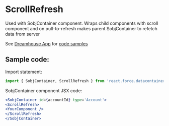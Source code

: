 # ScrollRefresh

Used with SobjContainer component.
Wraps child components with scroll component and on pull-to-refresh makes parent SobjContainer to refetch data from server 

See [Dreamhouse App](https://github.com/ForceDotComLabs/dreamhouse-mobile-react) for [code samples](https://github.com/ForceDotComLabs/dreamhouse-mobile-react/blob/master/js/app/MyProfile/index.js)

## Sample code:

Import statement:

```jsx
import { SobjContainer, ScrollRefresh } from 'react.force.datacontainer';
```

SobjContainer component JSX code:

```jsx
<SobjContainer id={accountId} type='Account'>
<ScrollRefresh>
<YourComponent />
</ScrollRefresh>
</SobjContainer>
```

